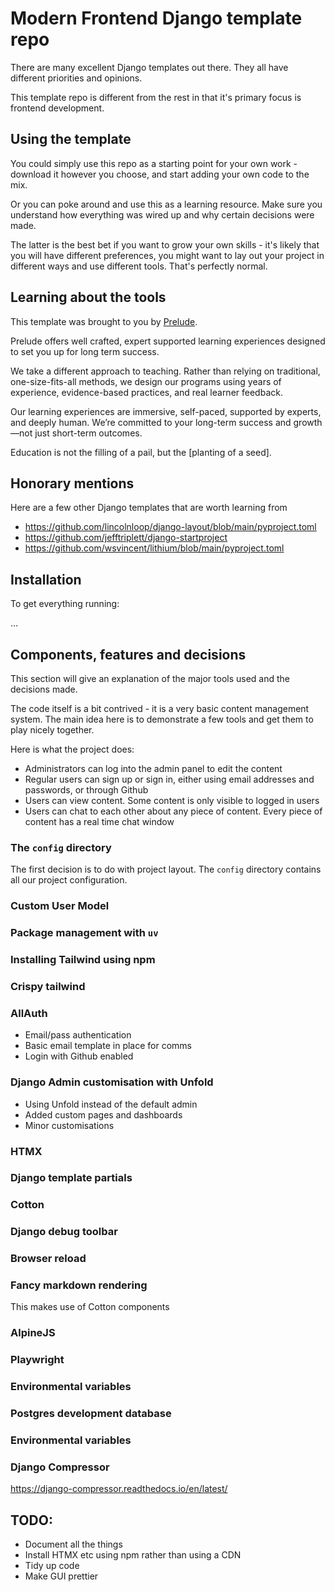 # Modern Frontend Django template repo 

There are many excellent Django templates out there. They all have different priorities and opinions. 

This template repo is different from the rest in that it's primary focus is frontend development. 

## Using the template

You could simply use this repo as a starting point for your own work - download it however you choose, and start adding your own code to the mix. 

Or you can poke around and use this as a learning resource. Make sure you understand how everything was wired up and why certain decisions were made.  

The latter is the best bet if you want to grow your own skills - it's likely that you will have different preferences, you might want to lay out your project in different ways and use different tools. That's perfectly normal. 

## Learning about the tools 

This template was brought to you by [Prelude](https://prelude.tech).

Prelude offers well crafted, expert supported learning experiences designed to set you up for long term success.

We take a different approach to teaching. Rather than relying on traditional, one-size-fits-all methods, we design our programs using years of experience, evidence-based practices, and real learner feedback.

Our learning experiences are immersive, self-paced, supported by experts, and deeply human. We’re committed to your long-term success and growth—not just short-term outcomes.

Education is not the filling of a pail, but the [planting of a seed].

## Honorary mentions  

Here are a few other Django templates that are worth learning from

- https://github.com/lincolnloop/django-layout/blob/main/pyproject.toml 
- https://github.com/jefftriplett/django-startproject 
- https://github.com/wsvincent/lithium/blob/main/pyproject.toml

## Installation 

To get everything running:

... 

## Components, features and decisions 

This section will give an explanation of the major tools used and the decisions made. 

The code itself is a bit contrived - it is a very basic content management system. The main idea here is to demonstrate a few tools and get them to play nicely together.

Here is what the project does:

- Administrators can log into the admin panel to edit the content
- Regular users can sign up or sign in, either using email addresses and passwords, or through Github
- Users can view content. Some content is only visible to logged in users 
- Users can chat to each other about any piece of content. Every piece of content has a real time chat window

### The `config` directory 

The first decision is to do with project layout. The `config` directory contains all our project configuration. 

### Custom User Model 

### Package management with `uv` 

### Installing Tailwind using npm

### Crispy tailwind 

### AllAuth 

- Email/pass authentication
- Basic email template in place for comms 
- Login with Github enabled

### Django Admin customisation with Unfold

- Using Unfold instead of the default admin
- Added custom pages and dashboards
- Minor customisations

### HTMX 

### Django template partials 

### Cotton 

### Django debug toolbar 

### Browser reload 

### Fancy markdown rendering 

This makes use of Cotton components

### AlpineJS 


### Playwright

### Environmental variables 

### Postgres development database 


### Environmental variables  


### Django Compressor 

https://django-compressor.readthedocs.io/en/latest/



## TODO:

- Document all the things 
- Install HTMX etc using npm rather than using a CDN 
- Tidy up code 
- Make GUI prettier